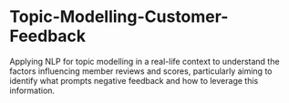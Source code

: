 # Topic-Modelling-Customer-Feedback
Applying NLP for topic modelling in a real-life context to understand the factors influencing member reviews and scores, particularly aiming to identify what prompts negative feedback and how to leverage this information.
